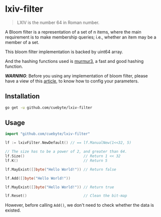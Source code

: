 # lxiv-filter
> LXIV is the number 64 in Roman number.

A Bloom filter is a representation of a set of n items, where the main requirement is to make membership queries; i.e., whether an item may be a member of a set.

This bloom filter implementation is backed by uint64 array.

And the hashing functions used is [murmur3](github.com/spaolacci/murmur3), a fast and good hashing function.

***WARNING***: Before you using any implementation of bloom filter, please have a view of this [article](http://pages.cs.wisc.edu/~cao/papers/summary-cache/node8.html), to know how to config your parameters.

## Installation

```bash
go get -u github.com/cuebyte/lxiv-filter
```

## Usage
```go
import "github.com/cuebyte/lxiv-filter"

lf := lxivFilter.NewDefault() // == lf.ManualNew(1<<32, 5)

// The size has to be a power of 2, and greater than 64.
lf.Size()                           // Return 1 << 32
lf.K()                              // Return 5

lf.MayExist([]byte("Hello World!")) // Return false

lf.Add([]byte("Hello World!"))

lf.MayExist([]byte("Hello World!")) // Return true

lf.Reset()                          // Clean the bit-map
```

However, before calling `Add()`, we don't need to check whether the data is existed.
